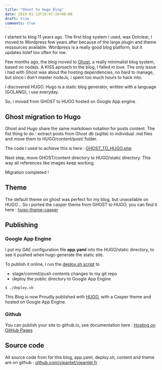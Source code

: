 ```yaml
---
title: "Ghost to Hugo Blog"
date: 2019-01-13T18:47:24+08:00
draft: true
comments: true
---
```


I started to blog 11 years ago.
The first blog system i used, was Dotclear, I moved to Wordpress few years after because of the large plugin and theme ressources available.
Wordpress is a really good blog platform, but it updates itslef too often for me.

Few months ago, the blog moved to [Ghost](https://ghost.org), a really minimalist blog system, based on nodejs. 
A KISS aproach to the blog, I falled in love.
The only issue i had with Ghost was about the hosting dependencies, no hard to manage, but since i don't master nodeJs, i spent too much hours to hack into.

I discovered HUGO.
Hugo is a static blog generator, written with a language (GOLANG), i use everyday.

So, i moved from GHOST to HUGO hosted on Google App engine.

## Ghost migration to Hugo 
Ghost and Hugo share the same markdown notation for posts content.
The fist thing to do : extract posts from Ghost db (sqlite) to individual .md files and move them to HUGO/content/post/ folder.

The code I used to achieve this is here : [GHOST_TO_HUGO.php](https://gist.github.com/vjeantet/d1f6cf824a2344dd6b4e)

Next step, move GHOST/content directory to HUGO/static directory.
This way all references like images keep working.

Migration completed ! 

## Theme
The default theme on ghost was perfect for my blog, but unavailable on HUGO… So i ported the casper theme from GHOST to HUGO, you can find it here : [hugo-theme-casper](https://github.com/vjeantet/hugo-theme-casper)

## Publishing
### Google App Engine
I put my GAE configuration file **app.yaml**  into the HUGO/static directory, to see it pushed when hugo generate the static site.

To publish it online, i run the [deploy.sh script](https://github.com/vjeantet/vjeantet.fr/blob/master/deploy.sh) to 

* stage/commit/push contents changes to my git repo
* deploy the public directory to Google App Engine

```
$ ./deploy.sh
```

This Blog is now Proudly published with [HUGO](http://gohugo.io), with a Casper theme and hosted on Google App Engine.

### Github
You can publish your site to github.io, see documentation here : [Hosting on GitHub Pages](http://gohugo.io/tutorials/github-pages-blog/) 

## Source code
All source code from for this blog, app.yaml, deploy.sh, content and theme are on github : [github.com/vjeantet/vjeantet.fr](https://github.com/vjeantet/vjeantet.fr)

